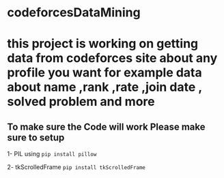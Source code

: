 # codeforcesDataMining
this project is working on getting data from codeforces site about any profile you want for example data about name ,rank ,rate ,join date , solved problem and more 
==================================================

## To make sure the Code will work Please make sure to setup 
1- PIL using `pip install pillow`

2- tkScrolledFrame `pip install tkScrolledFrame`

